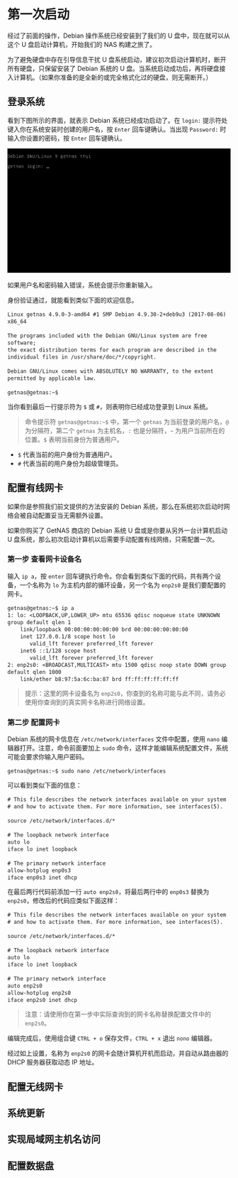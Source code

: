 # 第一次启动

经过了前面的操作，Debian 操作系统已经安装到了我们的 U 盘中，现在就可以从这个 U 盘启动计算机，开始我们的 NAS 构建之旅了。

为了避免硬盘中存在引导信息干扰 U 盘系统启动，建议初次启动计算机时，断开所有硬盘，只保留安装了 Debian 系统的 U 盘。当系统启动成功后，再将硬盘接入计算机。（如果你准备的是全新的或完全格式化过的硬盘，则无需断开。）

## 登录系统

看到下图所示的界面，就表示 Debian 系统已经成功启动了。在 `login:` 提示符处键入你在系统安装时创建的用户名，按 `Enter` 回车键确认。当出现 `Password:` 时输入你设置的密码，按 `Enter` 回车键确认。

![系统登录](system-login.png)

如果用户名和密码输入错误，系统会提示你重新输入。

身份验证通过，就能看到类似下面的欢迎信息。

```
Linux getnas 4.9.0-3-amd64 #1 SMP Debian 4.9.30-2+deb9u3 (2017-08-06) x86_64

The programs included with the Debian GNU/Linux system are free software;
the exact distribution terms for each program are described in the
individual files in /usr/share/doc/*/copyright.

Debian GNU/Linux comes with ABSOLUTELY NO WARRANTY, to the extent
permitted by applicable law.

getnas@getnas:~$
```

当你看到最后一行提示符为 `$` 或 `#`，则表明你已经成功登录到 Linux 系统。

> 命令提示符 `getnas@getnas:~$` 中，第一个 `getnas` 为当前登录的用户名，`@` 为分隔符，第二个 `getnas` 为主机名，`:` 也是分隔符，`~` 为用户当前所在的位置。`$` 表明当前身份为普通用户。

* `$` 代表当前的用户身份为普通用户。
* `#` 代表当前的用户身份为超级管理员。

## 配置有线网卡

如果你是参照我们前文提供的方法安装的 Debian 系统，那么在系统初次启动时网络会被自动配置妥当无需额外设置。

如果你购买了 GetNAS 商店的 Debian 系统 U 盘或是你要从另外一台计算机启动 U 盘系统，那么初次启动计算机以后需要手动配置有线网络，只需配置一次。

### 第一步 查看网卡设备名

输入 `ip a`，按 `enter` 回车键执行命令。你会看到类似下面的代码，共有两个设备，一个名称为 `lo` 为主机内部的循环设备，另一个名为 `enp2s0` 是我们要配置的网卡。

```
getnas@getnas:~$ ip a
1: lo: <LOOPBACK,UP,LOWER_UP> mtu 65536 qdisc noqueue state UNKNOWN group default qlen 1
    link/loopback 00:00:00:00:00:00 brd 00:00:00:00:00:00
    inet 127.0.0.1/8 scope host lo
       valid_lft forever preferred_lft forever
    inet6 ::1/128 scope host
       valid_lft forever preferred_lft forever
2: enp2s0: <BROADCAST,MULTICAST> mtu 1500 qdisc noop state DOWN group default qlen 1000
    link/ether b8:97:5a:6c:ba:87 brd ff:ff:ff:ff:ff:ff
```

> 提示：这里的网卡设备名为 `enp2s0`，你查到的名称可能与此不同，请务必使用你查询到的真实网卡名称进行网络设置。

### 第二步 配置网卡

Debian 系统的网卡信息在 `/etc/network/interfaces` 文件中配置，使用 `nano` 编辑器打开。注意，命令前面要加上 `sudo` 命令，这样才能编辑系统配置文件，系统可能会要求你输入用户密码。

```
getnas@getnas:~$ sudo nano /etc/network/interfaces
```

可以看到类似下面的信息：

```
# This file describes the network interfaces available on your system
# and how to activate them. For more information, see interfaces(5).

source /etc/network/interfaces.d/*

# The loopback network interface
auto lo
iface lo inet loopback

# The primary network interface
allow-hotplug enp0s3
iface enp0s3 inet dhcp
```

在最后两行代码前添加一行 `auto enp2s0`，将最后两行中的 `enp0s3` 替换为 `enp2s0`，修改后的代码应类似下面这样：

```
# This file describes the network interfaces available on your system
# and how to activate them. For more information, see interfaces(5).

source /etc/network/interfaces.d/*

# The loopback network interface
auto lo
iface lo inet loopback

# The primary network interface
auto enp2s0
allow-hotplug enp2s0
iface enp2s0 inet dhcp
```

> 注意：请使用你在第一步中实际查询到的网卡名称替换配置文件中的 `enp2s0`。

编辑完成后，使用组合键 `CTRL + o` 保存文件，`CTRL + x` 退出 `nono` 编辑器。

经过如上设置，名称为 `enp2s0` 的网卡会随计算机开机而启动，并自动从路由器的 DHCP 服务器获取动态 IP 地址。

## 配置无线网卡

## 系统更新

## 实现局域网主机名访问

## 配置数据盘